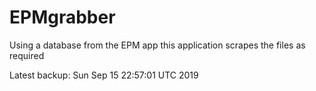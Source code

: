 # EPMgrabber
Using a database from the EPM app this application scrapes the files as required


Latest backup: Sun Sep 15 22:57:01 UTC 2019
